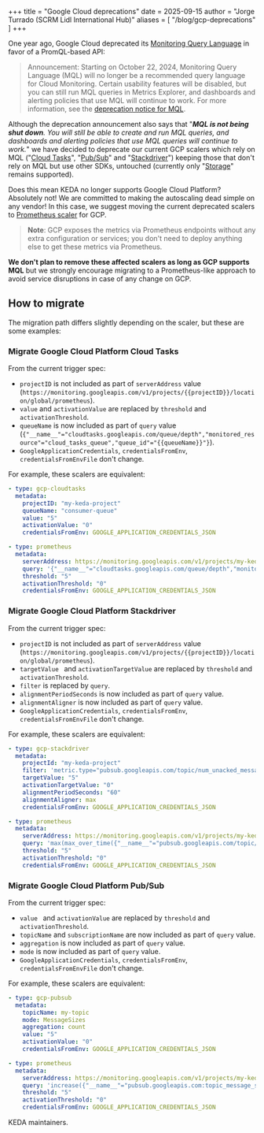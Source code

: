 +++
title = "Google Cloud deprecations"
date = 2025-09-15
author = "Jorge Turrado (SCRM Lidl International Hub)"
aliases = [
"/blog/gcp-deprecations"
]
+++

One year ago, Google Cloud deprecated its [Monitoring Query Language](https://cloud.google.com/monitoring/mql) in favor of a PromQL-based API:

> Announcement: Starting on October 22, 2024, Monitoring Query Language (MQL) will no longer be a recommended query language for Cloud Monitoring. Certain usability features will be disabled, but you can still run MQL queries in Metrics Explorer, and dashboards and alerting policies that use MQL will continue to work. For more information, see the [deprecation notice for MQL](https://cloud.google.com/stackdriver/docs/deprecations/mql).


Although the deprecation announcement also says that "***MQL is not being shut down**. You will still be able to create and run MQL queries, and dashboards and alerting policies that use MQL queries will continue to work.*"
we have decided to deprecate our current GCP scalers which rely on MQL ("[Cloud Tasks](https://keda.sh/docs/latest/scalers/gcp-cloud-tasks/)", "[Pub/Sub](https://keda.sh/docs/latest/scalers/gcp-pub-sub/)" and "[Stackdriver](https://keda.sh/docs/latest/scalers/gcp-stackdriver/)") keeping those that don't rely on MQL but use other SDKs, untouched (currently only "[Storage](https://keda.sh/docs/latest/scalers/gcp-storage/)" remains supported).

Does this mean KEDA no longer supports Google Cloud Platform? Absolutely not! We are committed to making the autoscaling dead simple on any vendor! In this case, we suggest moving the current deprecated scalers to [Prometheus scaler](https://keda.sh/docs/latest/scalers/prometheus/) for GCP.

> **Note**: GCP exposes the metrics via Prometheus endpoints without any extra configuration or services; you don't need to deploy anything else to get these metrics via Prometheus.

**We don't plan to remove these affected scalers as long as GCP supports MQL** but we strongly encourage migrating to a Prometheus-like approach to avoid service disruptions in case of any change on GCP.

## How to migrate

The migration path differs slightly depending on the scaler, but these are some examples:

### Migrate Google Cloud Platform Cloud Tasks

From the current trigger spec:
- `projectID` is not included as part of `serverAddress` value (`https://monitoring.googleapis.com/v1/projects/{{projectID}}/location/global/prometheus`).
- `value` and `activationValue` are replaced by `threshold` and `activationThreshold`.
- `queueName` is now included as part of `query` value (`{"__name__"="cloudtasks.googleapis.com/queue/depth","monitored_resource"="cloud_tasks_queue","queue_id"="{{queueName}}"}`).
- `GoogleApplicationCredentials`, `credentialsFromEnv`, `credentialsFromEnvFile` don't change.

For example, these scalers are equivalent:
```yaml
- type: gcp-cloudtasks
  metadata:
    projectID: "my-keda-project"
    queueName: "consumer-queue"
    value: "5"
    activationValue: "0"
    credentialsFromEnv: GOOGLE_APPLICATION_CREDENTIALS_JSON
```

```yaml
- type: prometheus
  metadata:
    serverAddress: https://monitoring.googleapis.com/v1/projects/my-keda-project/location/global/prometheus
    query: '{"__name__"="cloudtasks.googleapis.com/queue/depth","monitored_resource"="cloud_tasks_queue","queue_id"="consumer-queue"}'
    threshold: "5"
    activationThreshold: "0"
    credentialsFromEnv: GOOGLE_APPLICATION_CREDENTIALS_JSON
```

### Migrate Google Cloud Platform Stackdriver

From the current trigger spec:
- `projectID` is not included as part of `serverAddress` value (`https://monitoring.googleapis.com/v1/projects/{{projectID}}/location/global/prometheus`).
- `targetValue ` and `activationTargetValue` are replaced by `threshold` and `activationThreshold`.
- `filter` is replaced by `query`.
- `alignmentPeriodSeconds` is now included as part of `query` value.
- `alignmentAligner` is now included as part of `query` value.
- `GoogleApplicationCredentials`, `credentialsFromEnv`, `credentialsFromEnvFile` don't change.


For example, these scalers are equivalent:
```yaml
- type: gcp-stackdriver
  metadata:
    projectId: "my-keda-project"
    filter: 'metric.type="pubsub.googleapis.com/topic/num_unacked_messages_by_region" AND resource.type="pubsub_topic" AND resource.label.topic_id="my-keda-topic"'
    targetValue: "5"
    activationTargetValue: "0"
    alignmentPeriodSeconds: "60"
    alignmentAligner: max
    credentialsFromEnv: GOOGLE_APPLICATION_CREDENTIALS_JSON
```

```yaml
- type: prometheus
  metadata:
    serverAddress: https://monitoring.googleapis.com/v1/projects/my-keda-project/location/global/prometheus
    query: 'max(max_over_time({"__name__"="pubsub.googleapis.com/topic/num_unacked_messages_by_region","monitored_resource"="pubsub_topic","topic_id"="my-keda-topic"}[1m]))'
    threshold: "5"
    activationThreshold: "0"
    credentialsFromEnv: GOOGLE_APPLICATION_CREDENTIALS_JSON
```

### Migrate Google Cloud Platform Pub/Sub

From the current trigger spec:
- `value ` and `activationValue` are replaced by `threshold` and `activationThreshold`.
- `topicName` and `subscriptionName` are now included as part of `query` value.
- `aggregation` is now included as part of `query` value.
- `mode` is now included as part of `query` value.
- `GoogleApplicationCredentials`, `credentialsFromEnv`, `credentialsFromEnvFile` don't change.


For example, these scalers are equivalent:
```yaml
- type: gcp-pubsub
  metadata:
    topicName: my-topic
    mode: MessageSizes
    aggregation: count
    value: "5"
    activationValue: "0"
    credentialsFromEnv: GOOGLE_APPLICATION_CREDENTIALS_JSON
```

```yaml
- type: prometheus
  metadata:
    serverAddress: https://monitoring.googleapis.com/v1/projects/my-keda-project/location/global/prometheus
    query: 'increase({"__name__"="pubsub.googleapis.com:topic_message_sizes_count","monitored_resource"="pubsub_topic","topic_id"="my-topic"}[2m])'
    threshold: "5"
    activationThreshold: "0"
    credentialsFromEnv: GOOGLE_APPLICATION_CREDENTIALS_JSON
```

KEDA maintainers.
